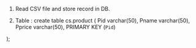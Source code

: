 
1. Read CSV  file and store record in DB.

2. Table :
create table cs.product (
Pid varchar(50), 
Pname varchar(50),
Pprice varchar(50),
PRIMARY KEY (`Pid`)

);